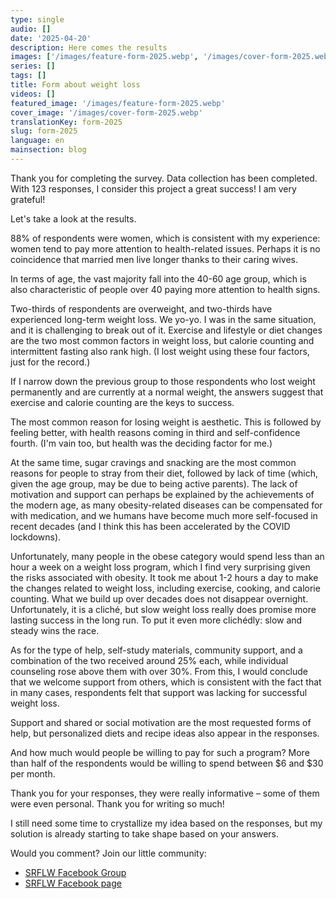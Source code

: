 ```yaml
---
type: single
audio: []
date: '2025-04-20'
description: Here comes the results
images: ['/images/feature-form-2025.webp', '/images/cover-form-2025.webp']
series: []
tags: []
title: Form about weight loss
videos: []
featured_image: '/images/feature-form-2025.webp'
cover_image: '/images/cover-form-2025.webp'
translationKey: form-2025
slug: form-2025
language: en
mainsection: blog
---
```


Thank you for completing the survey. Data collection has been completed. With 123 responses, I consider this project a great success! I am very grateful!

Let's take a look at the results.

88% of respondents were women, which is consistent with my experience: women tend to pay more attention to health-related issues. Perhaps it is no coincidence that married men live longer thanks to their caring wives.

In terms of age, the vast majority fall into the 40-60 age group, which is also characteristic of people over 40 paying more attention to health signs.

Two-thirds of respondents are overweight, and two-thirds have experienced long-term weight loss. We yo-yo. I was in the same situation, and it is challenging to break out of it. Exercise and lifestyle or diet changes are the two most common factors in weight loss, but calorie counting and intermittent fasting also rank high. (I lost weight using these four factors, just for the record.)

If I narrow down the previous group to those respondents who lost weight permanently and are currently at a normal weight, the answers suggest that exercise and calorie counting are the keys to success.

The most common reason for losing weight is aesthetic. This is followed by feeling better, with health reasons coming in third and self-confidence fourth. (I'm vain too, but health was the deciding factor for me.)

At the same time, sugar cravings and snacking are the most common reasons for people to stray from their diet, followed by lack of time (which, given the age group, may be due to being active parents). The lack of motivation and support can perhaps be explained by the achievements of the modern age, as many obesity-related diseases can be compensated for with medication, and we humans have become much more self-focused in recent decades (and I think this has been accelerated by the COVID lockdowns).

Unfortunately, many people in the obese category would spend less than an hour a week on a weight loss program, which I find very surprising given the risks associated with obesity. It took me about 1-2 hours a day to make the changes related to weight loss, including exercise, cooking, and calorie counting. What we build up over decades does not disappear overnight. Unfortunately, it is a cliché, but slow weight loss really does promise more lasting success in the long run. To put it even more clichédly: slow and steady wins the race.

As for the type of help, self-study materials, community support, and a combination of the two received around 25% each, while individual counseling rose above them with over 30%. From this, I would conclude that we welcome support from others, which is consistent with the fact that in many cases, respondents felt that support was lacking for successful weight loss.

Support and shared or social motivation are the most requested forms of help, but personalized diets and recipe ideas also appear in the responses.

And how much would people be willing to pay for such a program? More than half of the respondents would be willing to spend between $6 and $30 per month.

Thank you for your responses, they were really informative – some of them were even personal. Thank you for writing so much!

I still need some time to crystallize my idea based on the responses, but my solution is already starting to take shape based on your answers.


Would you comment? Join our little community:

- [SRFLW Facebook Group](https://www.facebook.com/groups/1098348161611343 "SRFLW Facebook Group")
- [SRFLW Facebook page](https://www.facebook.com/simple.rules.for.losing.weight "SRFLW Facebook page")
